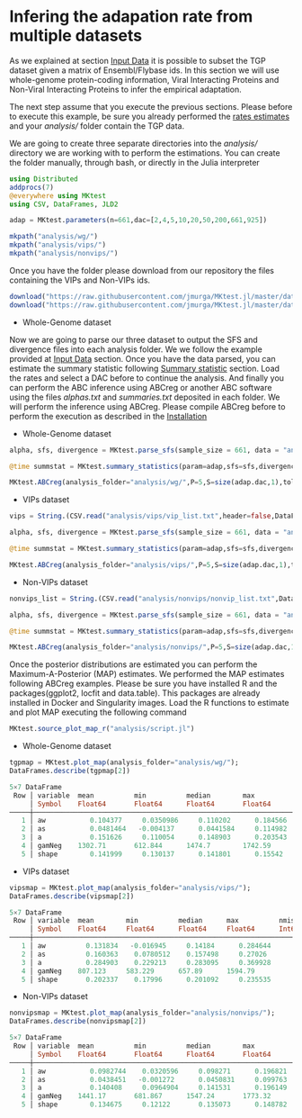 # Infering the adapation rate from multiple datasets
As we explained at section [Input Data](input.data) it is possible to subset the TGP dataset given a matrix of Ensembl/Flybase ids. In this section we will use whole-genome protein-coding information, Viral Interacting Proteins and Non-Viral Interacting Proteins to infer the empirical adaptation.

The next step assume that you execute the previous sections. Please before to execute this example, be sure you already performed the [rates estimates](rates.md) and your *analysis/* folder contain the TGP data.

We are going to create three separate directories into the *analysis/* directory we are working with to perform the estimations. You can create the folder manually, through bash, or directly in the Julia interpreter

```julia
using Distributed
addprocs(7)
@everywhere using MKtest
using CSV, DataFrames, JLD2

adap = MKtest.parameters(n=661,dac=[2,4,5,10,20,50,200,661,925])

mkpath("analysis/wg/")
mkpath("analysis/vips/")
mkpath("analysis/nonvips/")
```

Once you have the folder please download from our repository the files containing the VIPs and Non-VIPs ids.

```julia
download("https://raw.githubusercontent.com/jmurga/MKtest.jl/master/data/vip_list.txt","analysis/vips/vip_list.txt")
download("https://raw.githubusercontent.com/jmurga/MKtest.jl/master/data/nonvip_list.txt","analysis/nonvips/nonvip_list.txt")
```

 - Whole-Genome dataset

Now we are going to parse our three dataset to output the SFS and divergence files into each analysis folder. We we follow the example provided at [Input Data](input.data) section. Once you have the data parsed, you can estimate the summary statistic following [Summary statistic](summstat.md) section. Load the rates and select a DAC before to continue the analysis. And finally you can perform the ABC inference using ABCreg or another ABC software using the files *alphas.txt* and *summaries.txt* deposited in each folder. We will perform the inference using ABCreg. Please compile ABCreg before to perform the execution as described in the [Installation](index.md)

 - Whole-Genome dataset
```julia
alpha, sfs, divergence = MKtest.parse_sfs(sample_size = 661, data = "analysis/tgp.txt")

@time summstat = MKtest.summary_statistics(param=adap,sfs=sfs,divergence=divergence,h5_file="analysis/rates.jld2",analysis_folder="analysis/wg/",summstat_size=10^5,bootstrap=100);

MKtest.ABCreg(analysis_folder="analysis/wg/",P=5,S=size(adap.dac,1),tol=0.025,abcreg="/home/jmurga/ABCreg/src/reg");
```

 - VIPs dataset
```julia
vips = String.(CSV.read("analysis/vips/vip_list.txt",header=false,DataFrame) |> Array)

alpha, sfs, divergence = MKtest.parse_sfs(sample_size = 661, data = "analysis/tgp.txt",gene_list=vips)

@time summstat = MKtest.summary_statistics(param=adap,sfs=sfs,divergence=divergence,h5_file="analysis/rates.jld2",analysis_folder="analysis/vips/",summstat_size=10^5,bootstrap=100);

MKtest.ABCreg(analysis_folder="analysis/vips/",P=5,S=size(adap.dac,1),tol=0.025,abcreg="/home/jmurga/ABCreg/src/reg");
```

 - Non-VIPs dataset
```julia
nonvips_list = String.(CSV.read("analysis/nonvips/nonvip_list.txt",DataFrame) |> Array)

alpha, sfs, divergence = MKtest.parse_sfs(sample_size = 661, data = "analysis/tgp.txt",gene_list=nonvips_list)

@time summstat = MKtest.summary_statistics(param=adap,sfs=sfs,divergence=divergence,h5_file="analysis/rates.jld2",analysis_folder="analysis/nonvips/",summstat_size=10^5,bootstrap=100);

MKtest.ABCreg(analysis_folder="analysis/nonvips/",P=5,S=size(adap.dac,1),tol=0.025,abcreg="/home/jmurga/ABCreg/src/reg");

```

Once the posterior distributions are estimated you can perform the Maximum-A-Posterior (MAP) estimates. We performed the MAP estimates following ABCreg examples. Please be sure you have installed R and the packages(ggplot2, locfit and data.table). This packages are already installed in Docker and Singularity images. Load the R functions to estimate and plot MAP executing the following command

```julia
MKtest.source_plot_map_r("analysis/script.jl")
```

 - Whole-Genome dataset
```julia
tgpmap = MKtest.plot_map(analysis_folder="analysis/wg/");
DataFrames.describe(tgpmap[2])

5×7 DataFrame
 Row │ variable  mean          min          median        max          nmissing  eltype   
     │ Symbol    Float64       Float64      Float64       Float64      Int64     DataType 
─────┼────────────────────────────────────────────────────────────────────────────────────
   1 │ aw           0.104377     0.0350986     0.110202      0.184566         0  Float64
   2 │ as           0.0481464   -0.004137      0.0441584     0.114982         0  Float64
   3 │ a            0.151626     0.110054      0.148903      0.203543         0  Float64
   4 │ gamNeg    1302.71       612.844      1474.7        1742.59             0  Float64
   5 │ shape        0.141999     0.130137      0.141801      0.15542          0  Float64


```

 - VIPs dataset
```julia
vipsmap = MKtest.plot_map(analysis_folder="analysis/vips/");
DataFrames.describe(vipsmap[2])

5×7 DataFrame
 Row │ variable  mean        min          median      max          nmissing  eltype   
     │ Symbol    Float64     Float64      Float64     Float64      Int64     DataType 
─────┼────────────────────────────────────────────────────────────────────────────────
   1 │ aw          0.131834   -0.016945     0.14184      0.284644         0  Float64
   2 │ as          0.160363    0.0780512    0.157498     0.27026          0  Float64
   3 │ a           0.284903    0.229213     0.283095     0.369928         0  Float64
   4 │ gamNeg    807.123     583.229      657.89      1594.79             0  Float64
   5 │ shape       0.202337    0.17996      0.201092     0.235535         0  Float64
```

 - Non-VIPs dataset
```julia
nonvipsmap = MKtest.plot_map(analysis_folder="analysis/nonvips/");
DataFrames.describe(nonvipsmap[2])

5×7 DataFrame
 Row │ variable  mean          min          median        max          nmissing  eltype   
     │ Symbol    Float64       Float64      Float64       Float64      Int64     DataType 
─────┼────────────────────────────────────────────────────────────────────────────────────
   1 │ aw           0.0982744    0.0320596     0.098271      0.196821         0  Float64
   2 │ as           0.0438451   -0.001272      0.0450831     0.099763         0  Float64
   3 │ a            0.140408     0.0964904     0.141531      0.196149         0  Float64
   4 │ gamNeg    1441.17       681.867      1547.24       1773.32             0  Float64
   5 │ shape        0.134675     0.12122       0.135073      0.148782         0  Float64

```
